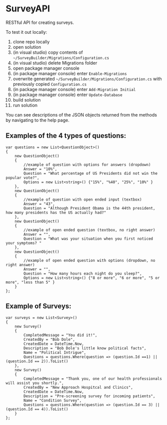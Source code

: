 # SurveyAPI
RESTful API for creating surveys.

To test it out locally:

1. clone repo locally
2. open solution
3. (in visual studio) copy contents of `~/SurveyBuilder/Migrations/Configuration.cs`
4. (in visual studio) delete Migrations folder
5. open package manager console
6. (in package manager console) enter `Enable-Migrations`
7. overwrite generated `~/SurveyBuilder/Migrations/Configuration.cs` with previously copied `Configuration.cs`
8. (in package manager console) enter `Add-Migration Initial`
9. (in package manager console) enter `Update-Database`
10. build solution
11. run solution


You can see descriptions of the JSON objects returned from the methods by navigating to the help page.

## Examples of the 4 types of questions:
```
var questions = new List<QuestionObject>()
{
	new QuestionObject()
	{
		//example of question with options for answers (dropdown)
		Answer = "10%",
		Question = "What percentage of US Presidents did not win the popular vote?",
		Options = new List<string>() {"15%", "%40", "25%", "10%" }
	},
	new QuestionObject()
	{
		//example of question with open ended input (textbox)
		Answer = "43",
		Question = "Although President Obama is the 44th president, how many presidents has the US actually had?"
	},
	new QuestionObject()
	{
		//example of open ended question (textbox, no right answer)
		Answer = "",
		Question = "What was your situation when you first noticed your symptoms? "
	},
	new QuestionObject()
	{
		//example of open ended question with options (dropdown, no right answer)
		Answer = "",
		Question = "How many hours each night do you sleep?",
		Options = new List<string>() {"8 or more", "6 or more", "5 or more", "less than 5" }
	}
};
```

## Example of Surveys:
```
var surveys = new List<Survey>()
{
	new Survey()
	{
		CompletedMessage = "You did it!",
		CreatedBy = "Bob Dole",
		CreatedDate = DateTime.Now,
		Description = "Bob Dole's little know political facts",
		Name = "Political Intrigue",
		Questions = questions.Where(question => (question.Id ==1) || (question.Id == 2)).ToList()
	},
	new Survey()
	{
		CompletedMessage = "Thank you, one of our health professionals will assist you shortly.",
		CreatedBy = "New Approach Hospitcal and Clinics",
		CreatedDate = DateTime.Now,
		Description = "Pre-screening survey for incoming patients",
		Name = "Condition Survey",
		Questions = questions.Where(question => (question.Id == 3) || (question.Id == 4)).ToList()
	}
};
```